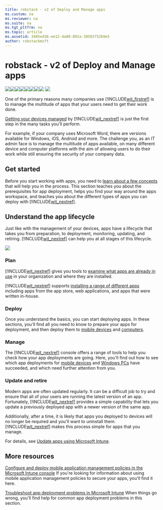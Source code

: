 ```yaml
---
title: robstack - v2 of Deploy and Manage apps
ms.custom: na
ms.reviewer: na
ms.suite: na
ms.tgt_pltfrm: na
ms.topic: article
ms.assetid: 3485ed36-ee12-4a00-892a-38503752b9e5
author: robstackmsft
---
```

# robstack - v2 of Deploy and Manage apps
![](../Image/Nav-Icons/WIT_Tile_W_Overview.png)![](../Image/Nav-Icons/WIT_Tile_W_GetStarted.png)![](../Image/Nav-Icons/WIT_Tile_W_EnrollDevices.png)![](../Image/Nav-Icons/WIT_Tile_W_ManageDevices.png)![](../Image/Nav-Icons/WIT_Tile_W_ManageAppsHighlight.png)![](../Image/Nav-Icons/WIT_Tile_W_ProtectResources.png)![](../Image/Nav-Icons/WIT_Tile_W_RetireData.png)![](../Image/Nav-Icons/WIT_Tile_W_TechnicalReference.png)
![](../Image/Nav-Icons/WIT_Banner_ManageApps.png)

One of the primary reasons many companies use [!INCLUDE[wit_firstref](../Token/wit_firstref_md.md)] is to manage the multitude of apps that your users need to get their work done.

[Getting your devices managed](https://technet.microsoft.com/library/dn646962.aspx) by [!INCLUDE[wit_nextref](../Token/wit_nextref_md.md)] is just the first step in the many tasks you'll perform.

For example, if your company uses Microsoft Word, there are versions available for Windows, iOS, Android and more. The challenge you, as an IT admin face is to manage the multitude of apps available, on many different device and computer platforms with the aim of allowing users to do their work while still ensuring the security of your company data.

## Get started
Before you start working with apps, you need to [learn about a few concepts](https://technet.microsoft.com/library/dn646955.aspx) that will help you in the process. This section teaches you about the prerequisites for app deployment, helps you find your way around the apps workspace, and teaches you about the different types of apps you can deploy with [!INCLUDE[wit_nextref](../Token/wit_nextref_md.md)].

## Understand the app lifecycle
Just like with the management of your devices, apps have a lifecycle that takes you from preparation, to deployment, monitoring, updating, and retiring. [!INCLUDE[wit_nextref](../Token/wit_nextref_md.md)] can help you at all stages of this lifecycle.

![](../Image/App-Lifecycle-Graphic.png)

### Plan
[!INCLUDE[wit_nextref](../Token/wit_nextref_md.md)] gives you tools to [examine what apps are already in use](https://technet.microsoft.com/en-us/library/jj733634.aspx) in your organization and where they are installed.

[!INCLUDE[wit_nextref](../Token/wit_nextref_md.md)] supports [installing a range of different apps](https://technet.microsoft.com/en-us/library/dn646955.aspx) including apps from the app store, web applications, and apps that were written in-house.

### Deploy
Once you understand the basics, you can start deploying apps. In these sections, you'll find all you need to know to prepare your apps for deployment, and then deploy them to [mobile devices](https://technet.microsoft.com/library/dn646972.aspx) and [computers](https://technet.microsoft.com/library/dn646961.aspx).

### Manage
The [!INCLUDE[wit_nextref](../Token/wit_nextref_md.md)] console offers a range of tools to help you check how your app deployments are going. Here, you'll find out how to see which app deployments for [mobile devices](https://technet.microsoft.com/library/dn646972.aspx#BKMK_MonitorSoftware) and [Windows PCs](https://technet.microsoft.com/library/dn646961.aspx#BKMK_MonitorSoftware) have succeeded, and which need further attention from you.

### Update and retire
Modern apps are often updated regularly. It can be a difficult job to try and ensure that all of your users are running the latest version of an app. Fortunately, [!INCLUDE[wit_nextref](../Token/wit_nextref_md.md)] provides a simple capability that lets you update a previously deployed app with a newer version of the same app.

Additionally, after a time, it is likely that apps you deployed to devices will no longer be required and you'll want to uninstall them. [!INCLUDE[wit_nextref](../Token/wit_nextref_md.md)] makes this process simple for apps that you manage.

For details, see [Update apps using Microsoft Intune](../Topic/Update-apps-using-Microsoft-Intune.md).

## More resources
[Configure and deploy mobile application management policies in the Microsoft Intune console](../Topic/Configure-and-deploy-mobile-application-management-policies-in-the-Microsoft-Intune-console.md)
If you're looking for information about using mobile application management policies to secure your apps, you'll find it here.

[Troubleshoot app deployment problems in Microsoft Intune](../Topic/Troubleshoot-app-deployment-problems-in-Microsoft-Intune.md)
When things go wrong, you'll find help for common app deployment problems in this section.

